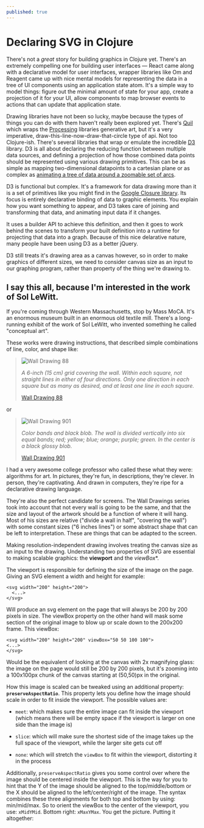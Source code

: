 ```yaml
---
published: true
---
```


# Declaring SVG in Clojure

There's not a *great* story for building graphics in Clojure yet. There's an extremely compelling one for building user interfaces — React came along with a declarative model for user interfaces, wrapper libraries like Om and Reagent came up with nice mental models for representing the data in a tree of UI components using an application state atom. It's a simple way to model things: figure out the minimal amount of state for your app, create a projection of it for your UI, allow components to map browser events to actions that can update that application state.

Drawing libraries have not been so lucky, maybe because the types of things you can do with them haven't really been explored yet. There's [Quil][quil-github] which wraps the [Processing][processing-homepage] libraries generative art, but it's a very imperative, draw-this-line-now-draw-that-circle type of api. Not too Clojure-ish. There's several libraries that wrap or emulate the incredible [D3][d3-homepage] library. D3 is all about declaring the reducing function between multiple data sources, and defining a projection of how those combined data points should be represented using various drawing primitives. This can be as simple as mapping two-dimensional datapoints to a cartesian plane or as complex as [animating a tree of data around a zoomable set of arcs](http://bl.ocks.org/mbostock/4348373).

D3 is functional but complex. It's a framework for data drawing more than it is a set of primitives like you might find in the [Google Closure library](https://closure-library.googlecode.com/git-history/docs/class_goog_graphics_SvgGraphics.html). Its focus is entirely declarative binding of data to graphic elements. You explain how you want something to appear, and D3 takes care of joining and transforming that data, and animating input data if it changes.

It uses a builder API to achieve this definition, and then it goes to work behind the scenes to transform your built definition into a runtime for projecting that data into a graph. Because of this nice delarative nature, many people have been using D3 as a better jQuery.

D3 still treats it's drawing area as a canvas however, so in order to make graphics of different sizes, we need to consider canvas size as an input to our graphing program, rather than property of the thing we're drawing to.

## I say this all, because I'm interested in the work of Sol LeWitt.

If you're coming through Western Massachusetts, stop by Mass MoCA. It's an enormous museum built in an enormous old textile mill. There's a long-running exhibit of the work of Sol LeWitt, who invented something he called "conceptual art".

These works were drawing instructions, that described simple combinations of line, color, and shape like:

> ![Wall Drawing 88](http://www.massmoca.org/lewitt/images/walldrawings/88/image)
>
> _A 6-inch (15 cm) grid covering the wall. Within each square, not straight lines in either of four directions. Only one direction in each square but as many as desired, and at least one line in each square._
>
> [Wall Drawing 88](http://www.massmoca.org/lewitt/walldrawing.php?id=88)

or

> ![Wall Drawing 901](http://www.massmoca.org/lewitt/images/walldrawings/901/image)
>
> _Color bands and black blob. The wall is divided vertically into six equal bands; red; yellow; blue; orange; purple; green. In the center is a black glossy blob._
>
> [Wall Drawing 901](http://www.massmoca.org/lewitt/walldrawing.php?id=901)

I had a very awesome college professor who called these what they were: algorithms for art. In pictures, they're fun, in descriptions, they're clever. In person, they're captivating. And drawn in computers, they're ripe for a declarative drawing language.

They're also the perfect candidate for screens. The Wall Drawings series took into account that not every wall is going to be the same, and that the size and layout of the artwork should be a function of where it will hang. Most of his sizes are relative ("divide a wall in half", "covering the wall") with some constant sizes ("6 inches lines") or some abstract shape that can be left to interpretation. These are things that can be adapted to the screen.

Making resolution-independent drawing involves treating the canvas size as an input to the drawing. Understanding two properties of SVG are essential to making scalable graphics: the **viewport** and the *viewBox**.

The viewport is responsible for defining the size of the image on the page. Giving an SVG element a width and height for example:

	<svg width="200" height="200">
	  <...>
	</svg>

Will produce an svg element on the page that will always be 200 by 200 pixels in size. The viewBox property on the other hand will mask some section of the original image to blow up or scale down to the 200x200 frame. This viewBox:

	<svg width="200" height="200" viewBox="50 50 100 100">
    <...>
	</svg>

Would be the equivalent of looking at the canvas with 2x magnifying glass: the image on the page would still be 200 by 200 pixels, but it's zooming into a 100x100px chunk of the canvas starting at (50,50)px in the original.

How this image is scaled can be tweaked using an additional property: **`preserveAspectRatio`**. This property lets you define how the image should scale in order to fit inside the viewport. The possible values are:

- `meet`: which makes sure the entire image can fit inside the viewport (which means there will be empty space if the viewport is larger on one side than the image is)

- `slice`: which will make sure the shortest side of the image takes up the full space of the viewport, while the larger site gets cut off

- `none`: which will stretch the `viewBox` to fit within the viewport, distorting it in the process

Additionally, `preserveAspectRatio` gives you some control over where the image should be centered inside the viewport. This is the way for you to hint that the Y of the image should be aligned to the top/middle/bottom or the X should be aligned to the left/center/right of the image. The syntax combines these three alignments for both top and bottom by using: min/mid/max. So to orient the viewBox to the center of the viewport, you use: `xMidYMid`. Bottom right: `xMaxYMax`. You get the picture. Putting it altogether:


  <svg width="200" height="200" viewBox="50 0 100 200" preserveAspectRatio="xMidYMid slice">
    <...>
  </svg>



[quil-github]: https://github.com/quil/quil
[d3-homepage]: http://d3js.org
[processing-homepage]: http://processing.org
